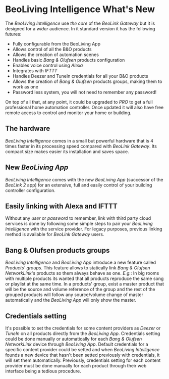 # BeoLiving Intelligence What's New

The _BeoLiving Intelligence_ use _the core_ of the _BeoLink Gateway_ but it is designed for a _wider_ audience. In it standard version it has the following futures:
 - Fully configurable from the BeoLiving App
 - Allows control of all the B&O products
 - Allows the creation of automation scenes
 - Handles basic _Bang & Olufsen_ products configuration
 - Enables voice control using _Alexa_
 - Integrates with _IFTTT_
 - Handles Deezer and TuneIn credentials for all your B&O products
 - Allows the creation of _Bang & Olufsen_ products groups, making them to work as one
 - Password less system, you will not need to remember any password!

On top of all that, at any point, it could be upgraded to _PRO_ to get a full professional home automation controller. Once updated it will
also have free remote access to control and monitor your home or building.

## The hardware

_BeoLiving Intelligence_ comes in a small but powerful hardware that is 4 times faster in its processing speed compared with _BeoLink
Gateway_. Its compact size makes easier its installation and saves space.  

## New _BeoLiving App_

_BeoLiving Intelligence_ comes with the new _BeoLiving App_ (successor of the _BeoLink 2_ app) for an extensive, full and easily control of your 
building controller configuration.

## Easily linking with Alexa and IFTTT

Without any _user_ or _password_ to remember, link with third party cloud services is done by following some simple steps to pair your _BeoLiving Intelligence_ with the service provider.
For legacy purposes, previous linking method is available for _BeoLink Gateway_ users.

## Bang & Olufsen products groups

_BeoLiving Intelligence_ and _BeoLiving App_ introduce a new feature called _Products' groups_. This feature allows to statically link _Bang & Olufsen NetworkLink_'s products so them always behave as one. _E.g._: In big rooms with multiple products its wanted that all products reproduce the
same song or playlist at the same time. In a products' group, exist a master product that will be the source and volume reference of the
group and the rest of the grouped products will follow any source/volume change of master automatically and the _BeoLiving App_ will only
show the master.

## Credentials setting

It's possible to set the credentials for some content providers as _Deezer_ or _TuneIn_ on all products directly from the _BeoLiving App_.
Credentials setting could be done manually or automatically for each _Bang & Olufsen NetworkLink_ device through _BeoLiving App_. Default 
credentials for a specific content provider could be setted and when _BeoLiving Intelligence_ founds a new device that hasn't been setted 
previously with credentials, it will set them automatically. Previously, credentials setting for each content provider must be done manually for each product through their web interface being a tedious procedure.
